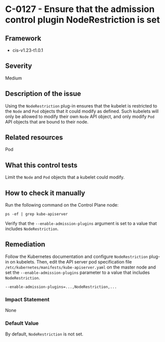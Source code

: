 # C-0127 - Ensure that the admission control plugin NodeRestriction is set

## Framework
* cis-v1.23-t1.0.1
 
## Severity
Medium

## Description of the issue
Using the `NodeRestriction` plug-in ensures that the kubelet is restricted to the `Node` and `Pod` objects that it could modify as defined. Such kubelets will only be allowed to modify their own `Node` API object, and only modify `Pod` API objects that are bound to their node.
 
## Related resources
Pod
 
## What this control tests 
Limit the `Node` and `Pod` objects that a kubelet could modify.
 
## How to check it manually 
Run the following command on the Control Plane node:

 
```
ps -ef | grep kube-apiserver

```
 Verify that the `--enable-admission-plugins` argument is set to a value that includes `NodeRestriction`.
 
## Remediation
Follow the Kubernetes documentation and configure `NodeRestriction` plug-in on kubelets. Then, edit the API server pod specification file `/etc/kubernetes/manifests/kube-apiserver.yaml` on the master node and set the `--enable-admission-plugins` parameter to a value that includes `NodeRestriction`.

 
```
--enable-admission-plugins=...,NodeRestriction,...

```
 
### Impact Statement
None
 
### Default Value
By default, `NodeRestriction` is not set.
 
